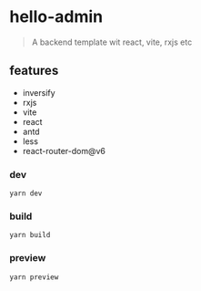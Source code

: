 # hello-admin

> A backend template wit react, vite, rxjs etc

## features

- inversify
- rxjs
- vite
- react
- antd
- less
- react-router-dom@v6

### dev

```shell
yarn dev
```

### build

```shell
yarn build
```

### preview

```shell
yarn preview
```
